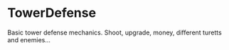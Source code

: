 # TowerDefense
Basic tower defense mechanics. Shoot, upgrade, money, different turetts and enemies...
